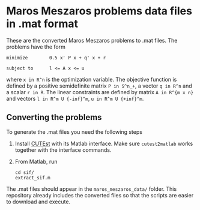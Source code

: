 # Maros Meszaros problems data files in .mat format

These are the converted Maros Meszaros problems to .mat files.
The problems have the form
```
minimize        0.5 x' P x + q' x + r

subject to      l <= A x <= u
```

where `x in R^n` is the optimization variable. The objective function is defined by a positive semidefinite matrix `P in S^n_+`, a vector `q in R^n` and a scalar `r in R`. The linear constraints are defined by matrix `A in R^{m x n}` and vectors `l in R^m U {-inf}^m`, `u in R^m U {+inf}^m`.



## Converting the problems

To generate the .mat files you need the following steps

1. Install [CUTEst](https://github.com/optimizers/cutest-mirror) with its Matlab interface. Make sure `cutest2matlab` works together with the interface commands.

2. From Matlab, run

    ```
    cd sif/
    extract_sif.m
    ```

The .mat files should appear in the `maros_meszaros_data/` folder. This repository already includes the converted files so that the scripts are easier to download and execute.



